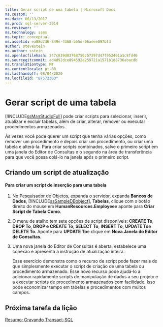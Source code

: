 ```yaml
---
title: Gerar script de uma tabela | Microsoft Docs
ms.custom: ''
ms.date: 06/13/2017
ms.prod: sql-server-2014
ms.reviewer: ''
ms.technology: ssms
ms.topic: conceptual
ms.assetid: ea88d736-849e-4368-b55d-06aeee097bf3
author: stevestein
ms.author: sstein
ms.openlocfilehash: 247c839d83768756c57297d47f952401a1c8fd46
ms.sourcegitcommit: ad4d92dce894592a259721a1571b1d8736abacdb
ms.translationtype: MT
ms.contentlocale: pt-BR
ms.lasthandoff: 08/04/2020
ms.locfileid: "87572303"
---
```

# <a name="script-a-table"></a>Gerar script de uma tabela
  [!INCLUDE[ssManStudioFull](../../includes/ssmanstudiofull-md.md)] pode criar scripts para selecionar, inserir, atualizar e excluir tabelas, além de criar, alterar, remover ou executar procedimentos armazenados.  
  
 Às vezes você pode querer um script que tenha várias opções, como remover um procedimento e depois criar um procedimento, ou criar uma tabela e alterá-la. Para criar scripts combinados, salve o primeiro script em uma janela do Editor de Consultas e o segundo na área de transferência para que você possa colá-lo na janela após o primeiro script.  
  
## <a name="creating-an-update-script"></a>Criando um script de atualização  
  
#### <a name="to-create-the-insert-script-for-a-table"></a>Para criar um script de inserção para uma tabela  
  
1.  No Pesquisador de Objetos, expanda o servidor, expanda **Bancos de Dados**, [!INCLUDE[ssSampleDBobject](../../includes/sssampledbobject-md.md)], **Tabelas**, clique com o botão direito do mouse em **HumanResources.Employee**e aponte para **Criar Script de Tabela Como**.  
  
2.  O menu de atalho tem sete opções de script disponíveis: **CREATE To**, **DROP To**, **DROP e CREATE To**, **SELECT To**, **INSERT To**, **UPDATE To**e **DELETE To**. Aponte para **UPDATE To**e clique em **Nova Janela do Editor de Consultas**.  
  
3.  Uma nova janela do Editor de Consultas é aberta, estabelece uma conexão e apresenta a instrução de atualização inteira.  
  
     Esse exercício demonstra como o recurso de script pode fazer mais do que simplesmente executar o script de criação de uma tabela ou procedimento armazenado. Esse novo recurso pode ajudá-lo a adicionar rapidamente scripts de manipulação de dados a seu projeto e a executar scripts de procedimento armazenados com facilidade. Isso pode economizar tempo em tabelas e procedimentos com muitos campos.  
  
## <a name="next-task-in-lesson"></a>Próxima tarefa da lição  
 [Resumo: Gravando Transact-SQL](../../tutorials/summary-writing-transact-sql.md)  
  
  
